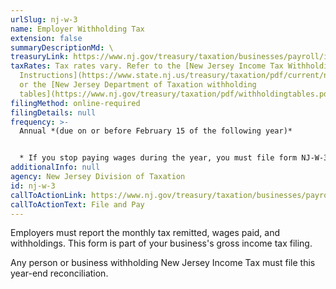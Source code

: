 ```yaml
---
urlSlug: nj-w-3
name: Employer Withholding Tax
extension: false
summaryDescriptionMd: \
treasuryLink: https://www.nj.gov/treasury/taxation/businesses/payroll/index.shtml
taxRates: Tax rates vary. Refer to the [New Jersey Income Tax Withholding
  Instructions](https://www.state.nj.us/treasury/taxation/pdf/current/njwt.pdf)
  or the [New Jersey Department of Taxation withholding
  tables](https://www.nj.gov/treasury/taxation/pdf/withholdingtables.pdf).
filingMethod: online-required
filingDetails: null
frequency: >-
  Annual *(due on or before February 15 of the following year)*


  * If you stop paying wages during the year, you must file form NJ-W-3 within 30 days of the last month the business was active or wages were paid.
additionalInfo: null
agency: New Jersey Division of Taxation
id: nj-w-3
callToActionLink: https://www.nj.gov/treasury/taxation/businesses/payroll/payroll-filing.shtml
callToActionText: File and Pay
---
```

Employers must report the monthly tax remitted, wages paid, and withholdings. This form is part of your business's gross income tax filing.

Any person or business withholding New Jersey Income Tax must file this year-end reconciliation.